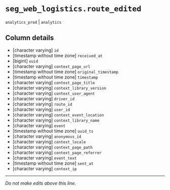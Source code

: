 # `seg_web_logistics.route_edited`
`analytics_prod` | `analytics`

## Column details
* [character varying] `id`
* [timestamp without time zone] `received_at`
* [bigint]    `uuid`
* [character varying] `context_page_url`
* [timestamp without time zone] `original_timestamp`
* [timestamp without time zone] `timestamp`
* [character varying] `context_page_title`
* [character varying] `context_library_version`
* [character varying] `context_user_agent`
* [character varying] `driver_id`
* [character varying] `route_id`
* [character varying] `user_id`
* [character varying] `context_event_location`
* [character varying] `context_library_name`
* [character varying] `event`
* [timestamp without time zone] `uuid_ts`
* [character varying] `anonymous_id`
* [character varying] `context_locale`
* [character varying] `context_page_path`
* [character varying] `context_page_referrer`
* [character varying] `event_text`
* [timestamp without time zone] `sent_at`
* [character varying] `context_ip`

-------------------------------------------------------------------------------
*Do not make edits above this line.*
